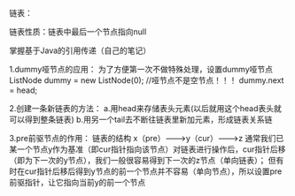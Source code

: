 链表：

链表性质：链表中最后一个节点指向null

掌握基于Java的引用传递（自己的笔记）

1.dummy哑节点的应用：
  为了方便第一次不做特殊处理，设置dummy哑节点
  ListNode dummy = new ListNode(0); //哑节点不是空节点！！！
  dummy.next = head;

2.创建一条新链表的方法：
  a.用head来存储表头元素(以后就用这个head表头就可以得到整条链表)
  b.用另一个tail去不断往链表里新加元素，形成链表关系链

3.pre前驱节点的作用：
  链表的结构 x（pre）--->y（cur）--->z
  通常我们已某一个节点y作为基准（即cur指针指向该节点）对链表进行操作后，cur指针后移（即为下一次的y节点），我们一般很容易得到下一次的z节点（单向链表）；
  但有时在cur指针后移后得到y节点的前一个节点并不容易（单向节点），所以设置pre前驱指针，让它指向当前y的前一个节点